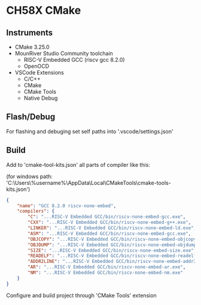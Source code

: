 # CH58X CMake

## Instruments

* CMake 3.25.0
* MounRiver Studio Community toolchain
  * RISC-V Embedded GCC (riscv gcc 8.2.0)
  * OpenOCD
* VSCode Extensions
  * C/C++
  * CMake
  * CMake Tools
  * Native Debug

## Flash/Debug

For flashing and debuging set self paths into '.vscode/settings.json'

## Build

Add to 'cmake-tool-kits.json' all parts of compiler like this:

(for windows path: 'C:\Users\\%username%\AppData\Local\CMakeTools\cmake-tools-kits.json')

```json
{
    "name": "GCC 8.2.0 riscv-none-embed",
    "compilers": {
        "C": "...RISC-V Embedded GCC/bin/riscv-none-embed-gcc.exe",
        "CXX": "...RISC-V Embedded GCC/bin/riscv-none-embed-g++.exe",
        "LINKER": "...RISC-V Embedded GCC/bin/riscv-none-embed-ld.exe",
        "ASM": "...RISC-V Embedded GCC/bin/riscv-none-embed-gcc.exe",
        "OBJCOPY": "...RISC-V Embedded GCC/bin/riscv-none-embed-objcopy.exe",
        "OBJDUMP": "...RISC-V Embedded GCC/bin/riscv-none-embed-objdump.exe",
        "SIZE": "...RISC-V Embedded GCC/bin/riscv-none-embed-size.exe",
        "READELF": "...RISC-V Embedded GCC/bin/riscv-none-embed-readelf.exe",
        "ADDR2LINE": "...RISC-V Embedded GCC/bin/riscv-none-embed-addr2line.exe",
        "AR": "...RISC-V Embedded GCC/bin/riscv-none-embed-ar.exe",
        "NM": "...RISC-V Embedded GCC/bin/riscv-none-embed-nm.exe"
    }
}
```

Configure and build project through 'CMake Tools' extension
